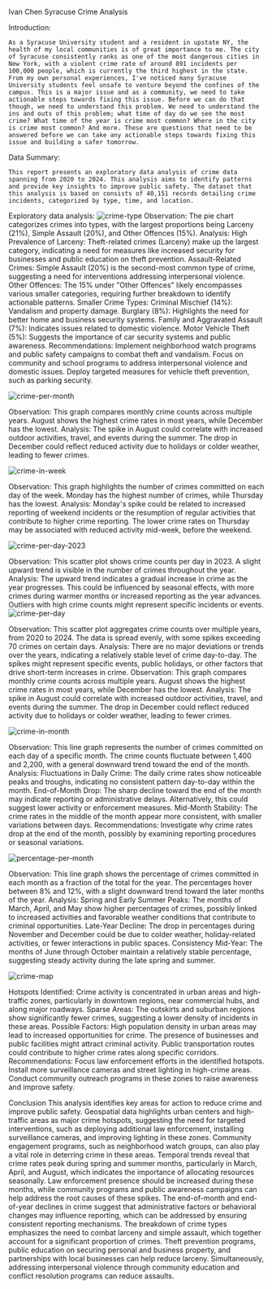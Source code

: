 Ivan Chen
Syracuse Crime Analysis


Introduction:

	As a Syracuse University student and a resident in upstate NY, the health of my local communities is of great importance to me. The city of Syracuse consistently ranks as one of the most dangerous cities in New York, with a violent crime rate of around 891 incidents per 100,000 people, which is currently the third highest in the state. From my own personal experiences, I've noticed many Syracuse University students feel unsafe to venture beyond the confines of the campus. This is a major issue and as a community, we need to take actionable steps towards fixing this issue. Before we can do that though, we need to understand this problem. We need to understand the ins and outs of this problem; what time of day do we see the most crime? What time of the year is crime most common? Where in the city is crime most common? And more. These are questions that need to be answered before we can take any actionable steps towards fixing this issue and building a safer tomorrow. 

Data Summary:

	This report presents an exploratory data analysis of crime data spanning from 2020 to 2024. This analysis aims to identify patterns and provide key insights to improve public safety. The dataset that this analysis is based on consists of 40,151 records detailing crime incidents, categorized by type, time, and location. 

Exploratory data analysis:
![crime-type](https://github.com/user-attachments/assets/a753c6ef-bd51-4691-83c5-387f2a6637c1)
Observation: The pie chart categorizes crimes into types, with the largest proportions being Larceny (21%), Simple Assault (20%), and Other Offences (15%).
Analysis:
High Prevalence of Larceny: Theft-related crimes (Larceny) make up the largest category, indicating a need for measures like increased security for businesses and public education on theft prevention.
Assault-Related Crimes: Simple Assault (20%) is the second-most common type of crime, suggesting a need for interventions addressing interpersonal violence.
Other Offences: The 15% under "Other Offences" likely encompasses various smaller categories, requiring further breakdown to identify actionable patterns.
Smaller Crime Types:
Criminal Mischief (14%): Vandalism and property damage.
Burglary (8%): Highlights the need for better home and business security systems.
Family and Aggravated Assault (7%): Indicates issues related to domestic violence.
Motor Vehicle Theft (5%): Suggests the importance of car security systems and public awareness.
Recommendations:
Implement neighborhood watch programs and public safety campaigns to combat theft and vandalism.
Focus on community and school programs to address interpersonal violence and domestic issues.
Deploy targeted measures for vehicle theft prevention, such as parking security.











![crime-per-month](https://github.com/user-attachments/assets/26ef164a-f550-4db4-ba4e-d173f2fa15bd)




Observation: This graph compares monthly crime counts across multiple years. August shows the highest crime rates in most years, while December has the lowest.
Analysis:
The spike in August could correlate with increased outdoor activities, travel, and events during the summer.
The drop in December could reflect reduced activity due to holidays or colder weather, leading to fewer crimes.








![crime-in-week](https://github.com/user-attachments/assets/dd0d59dc-3b37-482c-93af-f90d36793382)



















Observation: This graph highlights the number of crimes committed on each day of the week. Monday has the highest number of crimes, while Thursday has the lowest.
Analysis:
Monday's spike could be related to increased reporting of weekend incidents or the resumption of regular activities that contribute to higher crime reporting.
The lower crime rates on Thursday may be associated with reduced activity mid-week, before the weekend.

![crime-per-day-2023](https://github.com/user-attachments/assets/a987ee6d-2518-4262-b98f-e20df2f75e37)


Observation: This scatter plot shows crime counts per day in 2023. A slight upward trend is visible in the number of crimes throughout the year.
Analysis:
The upward trend indicates a gradual increase in crime as the year progresses. This could be influenced by seasonal effects, with more crimes during warmer months or increased reporting as the year advances.
Outliers with high crime counts might represent specific incidents or events.
![crime-per-day](https://github.com/user-attachments/assets/279fda5a-0c05-4516-971c-21b5b26afc27)



Observation: This scatter plot aggregates crime counts over multiple years, from 2020 to 2024. The data is spread evenly, with some spikes exceeding 70 crimes on certain days.
Analysis:
There are no major deviations or trends over the years, indicating a relatively stable level of crime day-to-day.
The spikes might represent specific events, public holidays, or other factors that drive short-term increases in crime.
Observation: This graph compares monthly crime counts across multiple years. August shows the highest crime rates in most years, while December has the lowest.
Analysis:
The spike in August could correlate with increased outdoor activities, travel, and events during the summer.
The drop in December could reflect reduced activity due to holidays or colder weather, leading to fewer crimes.

![crime-in-month](https://github.com/user-attachments/assets/3598a428-5a71-4ac9-91cd-80617816f174)



Observation: This line graph represents the number of crimes committed on each day of a specific month. The crime counts fluctuate between 1,400 and 2,200, with a general downward trend toward the end of the month.
Analysis:
Fluctuations in Daily Crime: The daily crime rates show noticeable peaks and troughs, indicating no consistent pattern day-to-day within the month.
End-of-Month Drop: The sharp decline toward the end of the month may indicate reporting or administrative delays. Alternatively, this could suggest lower activity or enforcement measures.
Mid-Month Stability: The crime rates in the middle of the month appear more consistent, with smaller variations between days.
Recommendations: Investigate why crime rates drop at the end of the month, possibly by examining reporting procedures or seasonal variations.

![percentage-per-month](https://github.com/user-attachments/assets/9f73340b-0435-40d5-8f1d-9f36a561a1a3)



Observation: This line graph shows the percentage of crimes committed in each month as a fraction of the total for the year. The percentages hover between 8% and 12%, with a slight downward trend toward the later months of the year.
Analysis:
Spring and Early Summer Peaks: The months of March, April, and May show higher percentages of crimes, possibly linked to increased activities and favorable weather conditions that contribute to criminal opportunities.
Late-Year Decline: The drop in percentages during November and December could be due to colder weather, holiday-related activities, or fewer interactions in public spaces.
Consistency Mid-Year: The months of June through October maintain a relatively stable percentage, suggesting steady activity during the late spring and summer.


![crime-map](https://github.com/user-attachments/assets/30cb6cb9-6cee-4215-a144-001a7d58be30)



Hotspots Identified: Crime activity is concentrated in urban areas and high-traffic zones, particularly in downtown regions, near commercial hubs, and along major roadways.
Sparse Areas: The outskirts and suburban regions show significantly fewer crimes, suggesting a lower density of incidents in these areas.
Possible Factors:
High population density in urban areas may lead to increased opportunities for crime.
The presence of businesses and public facilities might attract criminal activity.
Public transportation routes could contribute to higher crime rates along specific corridors.
Recommendations:
Focus law enforcement efforts in the identified hotspots.
Install more surveillance cameras and street lighting in high-crime areas.
Conduct community outreach programs in these zones to raise awareness and improve safety.


Conclusion
This analysis identifies key areas for action to reduce crime and improve public safety. Geospatial data highlights urban centers and high-traffic areas as major crime hotspots, suggesting the need for targeted interventions, such as deploying additional law enforcement, installing surveillance cameras, and improving lighting in these zones. Community engagement programs, such as neighborhood watch groups, can also play a vital role in deterring crime in these areas.
Temporal trends reveal that crime rates peak during spring and summer months, particularly in March, April, and August, which indicates the importance of allocating resources seasonally. Law enforcement presence should be increased during these months, while community programs and public awareness campaigns can help address the root causes of these spikes. The end-of-month and end-of-year declines in crime suggest that administrative factors or behavioral changes may influence reporting, which can be addressed by ensuring consistent reporting mechanisms.
The breakdown of crime types emphasizes the need to combat larceny and simple assault, which together account for a significant proportion of crimes. Theft prevention programs, public education on securing personal and business property, and partnerships with local businesses can help reduce larceny. Simultaneously, addressing interpersonal violence through community education and conflict resolution programs can reduce assaults.
